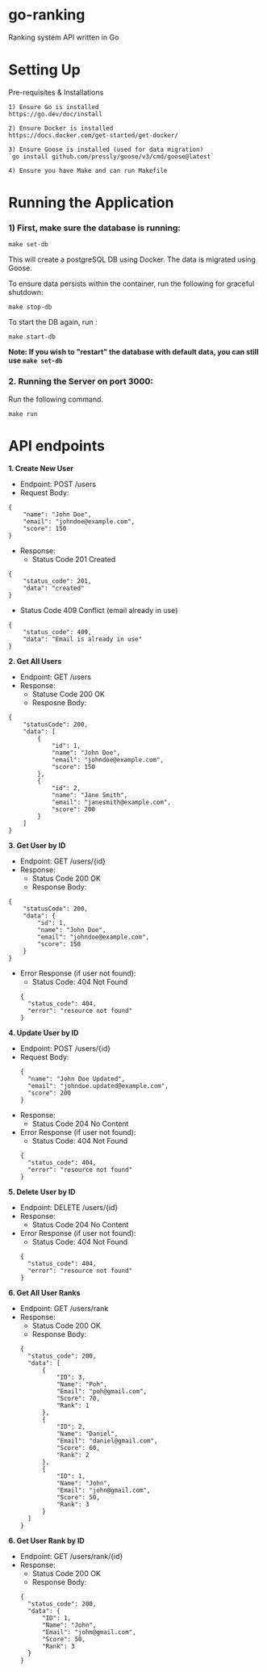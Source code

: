 # go-ranking
Ranking system API written in Go

# Setting Up
Pre-requisites & Installations

```
1) Ensure Go is installed 
https://go.dev/doc/install
```
```
2) Ensure Docker is installed 
https://docs.docker.com/get-started/get-docker/
```
```
3) Ensure Goose is installed (used for data migration)
`go install github.com/pressly/goose/v3/cmd/goose@latest`
```
```
4) Ensure you have Make and can run Makefile
```

# Running the Application

<h3> 1) First, make sure the database is running: </h3>

```
make set-db
```
This will create a postgreSQL DB using Docker. The data is migrated using Goose.

To ensure data persists within the container, run the following for graceful shutdown:
```
make stop-db
```
To start the DB again, run :

```
make start-db
```
**Note: If you wish to "restart" the database with default data, you can still use `make set-db`**

<h3> 2. Running the Server on port 3000:</h3>
Run the following command. 

```
make run
```


# API endpoints

**1. Create New User**
- Endpoint: POST /users
- Request Body:
```
{
    "name": "John Doe",
    "email": "johndoe@example.com",
    "score": 150
}
```
- Response:
  - Status Code 201 Created
```
{
    "status_code": 201,
    "data": "created"
}
```
  - Status Code 409 Conflict (email already in use)
```
{
    "status_code": 409,
    "data": "Email is already in use"
}
```

**2. Get All Users**
- Endpoint: GET /users
- Response:
  - Statuse Code 200 OK 
  - Resposne Body:
```
{
    "statusCode": 200,
    "data": [
        {
            "id": 1,
            "name": "John Doe",
            "email": "johndoe@example.com",
            "score": 150
        },
        {
            "id": 2,
            "name": "Jane Smith",
            "email": "janesmith@example.com",
            "score": 200
        }
    ]
}
```


**3. Get User by ID**
- Endpoint: GET /users/{id}
- Response:
  - Status Code 200 OK
  - Response Body:
```
{
    "statusCode": 200,
    "data": {
        "id": 1,
        "name": "John Doe",
        "email": "johndoe@example.com",
        "score": 150
    }
}
```
- Error Response (if user not found):
  - Status Code: 404 Not Found 
  ```
  {
    "status_code": 404,
    "error": "resource not found"
  }
  ```


**4. Update User by ID**
- Endpoint: POST /users/{id}
- Request Body:
  ```
  {
    "name": "John Doe Updated",
    "email": "johndoe.updated@example.com",
    "score": 200
  }
  ```
- Response:
  - Status Code 204 No Content
- Error Response (if user not found):
  - Status Code: 404 Not Found
  ```
  {
    "status_code": 404,
    "error": "resource not found"
  }
  ```

**5. Delete User by ID**
- Endpoint: DELETE /users/{id}
- Response:
  - Status Code 204 No Content
- Error Response (if user not found):
  - Status Code: 404 Not Found
  ```
  {
    "status_code": 404,
    "error": "resource not found"
  }
  ```
**6. Get All User Ranks**
- Endpoint: GET /users/rank
- Response:
  - Status Code 200 OK 
  - Response Body:
  ```
  {
    "status_code": 200,
    "data": [
        {
            "ID": 3,
            "Name": "Poh",
            "Email": "poh@gmail.com",
            "Score": 70,
            "Rank": 1
        },
        {
            "ID": 2,
            "Name": "Daniel",
            "Email": "daniel@gmail.com",
            "Score": 60,
            "Rank": 2
        },
        {
            "ID": 1,
            "Name": "John",
            "Email": "john@gmail.com",
            "Score": 50,
            "Rank": 3
        }
    ]
  }

**6. Get User Rank by ID**
- Endpoint: GET /users/rank/{id}
- Response:
  - Status Code 200 OK
  - Response Body:
  ```
  {
    "status_code": 200,
    "data": {
        "ID": 1,
        "Name": "John",
        "Email": "john@gmail.com",
        "Score": 50,
        "Rank": 3
    }
  }
  ```
